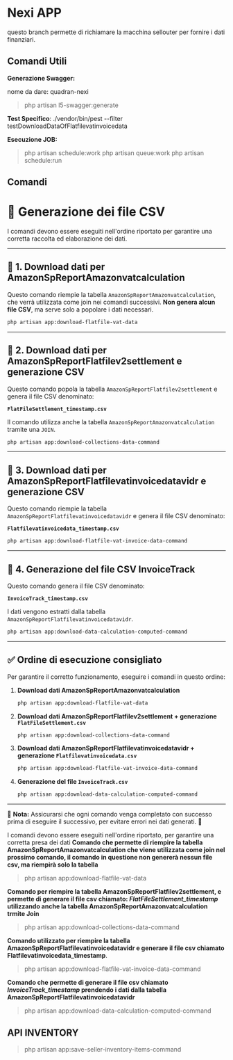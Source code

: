 # Nexi APP

questo branch permette di richiamare la macchina sellouter per fornire i dati finanziari.

## Comandi Utili

**Generazione Swagger:**

nome da dare: quadran-nexi

> php artisan l5-swagger:generate

**Test Specifico**:
./vendor/bin/pest --filter testDownloadDataOfFlatfilevatinvoicedata

**Esecuzione JOB:**

> php artisan schedule:work
> php artisan queue:work
> php artisan schedule:run

## Comandi

# 📄 Generazione dei file CSV

I comandi devono essere eseguiti nell'ordine riportato per garantire una corretta raccolta ed elaborazione dei dati.

---

## 📌 1. Download dati per AmazonSpReportAmazonvatcalculation

Questo comando riempie la tabella `AmazonSpReportAmazonvatcalculation`, che verrà utilizzata come join nei comandi successivi. **Non genera alcun file CSV**, ma serve solo a popolare i dati necessari.

```sh
php artisan app:download-flatfile-vat-data
```

---

## 📌 2. Download dati per AmazonSpReportFlatfilev2settlement e generazione CSV

Questo comando popola la tabella `AmazonSpReportFlatfilev2settlement` e genera il file CSV denominato:

**`FlatFileSettlement_timestamp.csv`**

Il comando utilizza anche la tabella `AmazonSpReportAmazonvatcalculation` tramite una `JOIN`.

```sh
php artisan app:download-collections-data-command
```

---

## 📌 3. Download dati per AmazonSpReportFlatfilevatinvoicedatavidr e generazione CSV

Questo comando riempie la tabella `AmazonSpReportFlatfilevatinvoicedatavidr` e genera il file CSV denominato:

**`Flatfilevatinvoicedata_timestamp.csv`**

```sh
php artisan app:download-flatfile-vat-invoice-data-command
```

---

## 📌 4. Generazione del file CSV InvoiceTrack

Questo comando genera il file CSV denominato:

**`InvoiceTrack_timestamp.csv`**

I dati vengono estratti dalla tabella `AmazonSpReportFlatfilevatinvoicedatavidr`.

```sh
php artisan app:download-data-calculation-computed-command
```

---

## ✅ Ordine di esecuzione consigliato

Per garantire il corretto funzionamento, eseguire i comandi in questo ordine:

1. **Download dati AmazonSpReportAmazonvatcalculation**
    ```sh
    php artisan app:download-flatfile-vat-data
    ```
2. **Download dati AmazonSpReportFlatfilev2settlement + generazione `FlatFileSettlement.csv`**
    ```sh
    php artisan app:download-collections-data-command
    ```
3. **Download dati AmazonSpReportFlatfilevatinvoicedatavidr + generazione `Flatfilevatinvoicedata.csv`**
    ```sh
    php artisan app:download-flatfile-vat-invoice-data-command
    ```
4. **Generazione del file `InvoiceTrack.csv`**
    ```sh
    php artisan app:download-data-calculation-computed-command
    ```

---

🔹 **Nota:** Assicurarsi che ogni comando venga completato con successo prima di eseguire il successivo, per evitare errori nei dati generati. 🚀

I comandi devono essere eseguiti nell'ordine riportato, per garantire una corretta presa dei dati
**Comando che permette di riempire la tabella AmazonSpReportAmazonvatcalculation che viene utilizzata come join nel prossimo comando, il comando in questione non genererà nessun file csv, ma riempirà solo la tabella**

> php artisan app:download-flatfile-vat-data

**Comando per riempire la tabella AmazonSpReportFlatfilev2settlement, e permette di generare il file csv chiamato: _FlatFileSettlement_timestamp_ utilizzando anche la tabella AmazonSpReportAmazonvatcalculation trmite Join**

> php artisan app:download-collections-data-command

**Comando utilizzato per riempire la tabella AmazonSpReportFlatfilevatinvoicedatavidr e generare il file csv chiamato Flatfilevatinvoicedata_timestamp**.

> php artisan app:download-flatfile-vat-invoice-data-command

**Comando che permette di generare il file csv chiamato _InvoiceTrack_timestamp_ prendendo i dati dalla tabella AmazonSpReportFlatfilevatinvoicedatavidr**

> php artisan app:download-data-calculation-computed-command

## API INVENTORY

> php artisan app:save-seller-inventory-items-command
